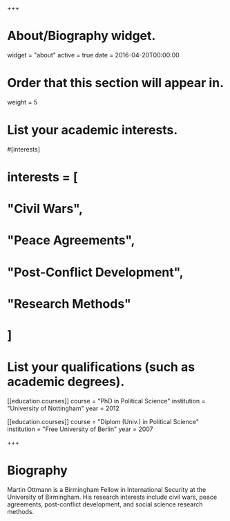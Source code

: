 +++
# About/Biography widget.
widget = "about"
active = true
date = 2016-04-20T00:00:00

# Order that this section will appear in.
weight = 5

# List your academic interests.
#[interests]
#  interests = [
#    "Civil Wars",
#    "Peace Agreements",
#    "Post-Conflict Development",
#    "Research Methods"
#  ]

# List your qualifications (such as academic degrees).
[[education.courses]]
  course = "PhD in Political Science"
  institution = "University of Nottingham"
  year = 2012

[[education.courses]]
  course = "Diplom (Univ.) in Political Science"
  institution = "Free University of Berlin"
  year = 2007
 
+++

# Biography

Martin Ottmann is a Birmingham Fellow in International Security at the University of Birmingham. His research interests include civil wars, peace agreements, post-conflict development, and social science research methods.
